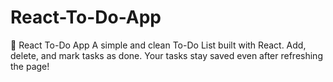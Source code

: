# React-To-Do-App
📝 React To-Do App A simple and clean To-Do List built with React. Add, delete, and mark tasks as done. Your tasks stay saved even after refreshing the page!
